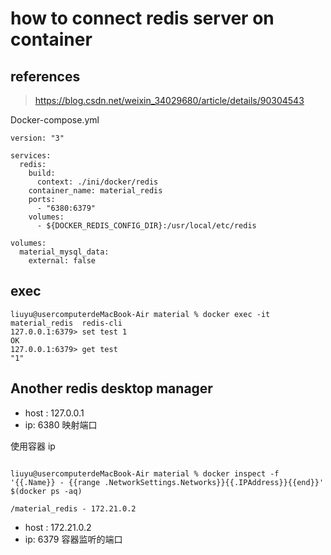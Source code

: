 # how to connect redis server on container

## references

> https://blog.csdn.net/weixin_34029680/article/details/90304543



Docker-compose.yml

```
version: "3"

services:
  redis:
    build:
      context: ./ini/docker/redis
    container_name: material_redis
    ports:
      - "6380:6379"
    volumes:
      - ${DOCKER_REDIS_CONFIG_DIR}:/usr/local/etc/redis

volumes:
  material_mysql_data:
    external: false

```



## exec

```
liuyu@usercomputerdeMacBook-Air material % docker exec -it material_redis  redis-cli
127.0.0.1:6379> set test 1
OK
127.0.0.1:6379> get test
"1"
```

## Another redis desktop manager

- host : 127.0.0.1
- ip: 6380 映射端口

使用容器 ip

```

liuyu@usercomputerdeMacBook-Air material % docker inspect -f '{{.Name}} - {{range .NetworkSettings.Networks}}{{.IPAddress}}{{end}}' $(docker ps -aq)

/material_redis - 172.21.0.2
```

- host : 172.21.0.2
- ip: 6379  容器监听的端口

